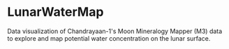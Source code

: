 # LunarWaterMap
Data visualization of Chandrayaan-1's Moon Mineralogy Mapper (M3) data to explore and map potential water concentration on the lunar surface.
